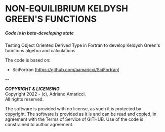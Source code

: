 # NON-EQUILIBRIUM KELDYSH GREEN'S FUNCTIONS

##### *Code is in beta-developing state*

Testing Object Oriented Derived Type in Fortran to develop Keldysh Green's functions algebra and calculations. 

The code is based on:  
* SciFortran [https://github.com/aamaricci/SciFortran]  

--

***COPYRIGHT & LICENSING***  
Copyright 2022 -  (c), Adriano Amaricci.  
All rights reserved. 

The software is provided with no license, as such it is protected by copyright. The software is provided as it is and can be read and copied, in agreement with the Terms of Service of GITHUB. Use of the code is constrained to author agreement.   

